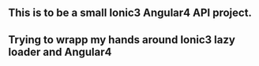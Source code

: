 ## This is to be a small Ionic3 Angular4 API project.

## Trying to wrapp my hands around Ionic3 lazy loader and Angular4

